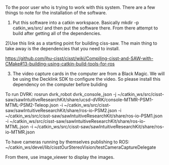 To the poor user who is trying to work with this system. There are a few things to note for the installation of the software.

1) Put this software into a catkin workspace. Basically mkdir -p catkin_ws/src/ and then put the software there. From there attempt to build after getting all of the dependencies.

2)Use this link as a starting point for building ciss-saw. The main thing to take away is the dependencies that you need to install. 

https://github.com/jhu-cisst/cisst/wiki/Compiling-cisst-and-SAW-with-CMake#13-building-using-catkin-build-tools-for-ros


3) The video capture cards in the computer are from a Black Magic. We will be using the Decklink SDK to configure the video. So please install this dependency on the computer before buliding



To run DVRK:
rosrun dvrk_robot dvrk_console_json -j ~/catkin_ws/src/cisst-saw/sawIntuitiveResearchKit/share/ucsd-dVRK/console-MTMR-PSM1-MTML-PSM2-Teleop.json -i ~/catkin_ws/src/cisst-saw/sawIntuitiveResearchKit/share/ros-io-PSM2.json -i ~/catkin_ws/src/cisst-saw/sawIntuitiveResearchKit/share/ros-io-PSM1.json -i ~/catkin_ws/src/cisst-saw/sawIntuitiveResearchKit/share/ros-io-MTML.json -i ~/catkin_ws/src/cisst-saw/sawIntuitiveResearchKit/share/ros-io-MTMR.json

To have cameras running by themselves publishing to ROS:
~/catkin_ws/devel/lib/cisstOurStereoVision/testCameraCaptureDelegate

From there, use image_viewer to display the images.
